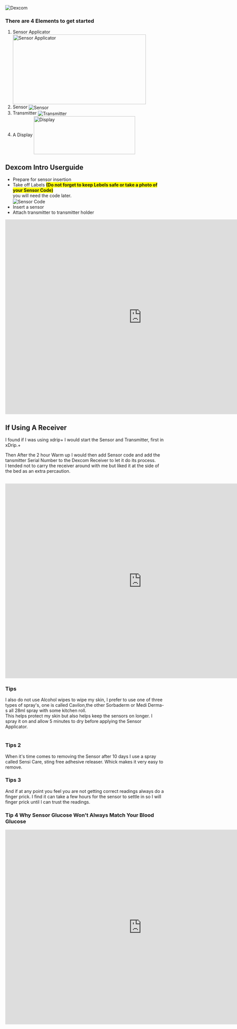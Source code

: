 <img width="Auto" height="Auto" border="0" align="center"  src="../../img/Dexcom/Dexcom G6 Logo_1_200x30.png" title="Dexcom"/></a><br>


### There are 4 Elements to get started

1. Sensor Applicator
<img width="420" height="220" border="0" align="center"  src="../../img/Dexcom/Sensor Applicator_20220811_135041_2.jpg" title="Sensor Applicator"/></a>	
2.  Sensor
<img width="Auto" height="Auto" border="0" align="center"  src="../../img/Dexcom/Sensor_20220811_160x269.jpg" title="Sensor"/></a>	
3.  Transmitter
<img width="Auto" height="Auto" border="0" align="center"  src="../../img/Dexcom/Transmitter_20220811_180x190.jpg" title="Transmitter"/></a>
4.  A Display
<img width="320" height="120" border="0" align="center"  src="../../img/Dexcom/Display_20220812_460x537.jpg" title="Display"/></a><br>

## Dexcom Intro Userguide

* Prepare for sensor insertion <br>
* Take off Labels <span style="background-color: #FFFF00">**(Do not forget to keep Lebels safe or take a photo of your Sensor Code)**</span><br> you will need the code later.<br>
<centre><img width="Auto" height="Auto" border="0" align="center"  src="../../img/Dexcom/Sensor _code20220811_160x271.jpg" title="Sensor Code"/></a></centre><br>
* Insert a sensor <br>
* Attach transmitter to transmitter holder 



<iframe id="video29564" width="860" height="615" src="https://www.youtube.com/embed/1MRU6_GTEtg" frameborder="0" allow="accelerometer; autoplay; encrypted-media; gyroscope; picture-in-picture" allowfullscreen="allowfullscreen">
</iframe>


## If Using A Receiver

I found if I was using xdrip+ I would start the Sensor and Transmitter, first in xDrip.+<br>

Then After the 2 hour Warm up I would then add Sensor code and add the tansmitter Serial Number to the Dexcom Receiver to let it do its process. <br>  I tended not to carry the receiver around with me but liked it at the side of the bed as an extra percaution.<br>
<br>
<iframe id="video29564" width="860" height="615" src="https://www.youtube.com/embed/c5mjePmJVS0" title="YouTube video player" frameborder="0" allow="accelerometer; autoplay; clipboard-write; encrypted-media; gyroscope; picture-in-picture" allowfullscreen></iframe><br>

### Tips
I also do not use Alcohol wipes to wipe my skin, I prefer to use one of three types of spray's, one is called Cavilon,the other Sorbaderm or Medi Derma-s all 28ml spray with some kitchen roll.<br> 
This helps protect my skin but also helps keep the sensors on longer. I spray it on and allow 5 minutes to dry before applying the Sensor Applicator.<br><br>

### Tips 2
When it's time comes to removing the Sensor after 10 days I use a spray called Sensi Care, sting free adhesive releaser. Whick makes it very easy to remove.

### Tips 3
And if at any point you feel you are not getting correct readings always do a finger prick. I find it can take a few hours for the sensor to settle in so I will finger prick until I can trust the readings.<br>

### Tip 4 Why Sensor Glucose Won't Always Match Your Blood Glucose<br>
<iframe id="video29564" width="860" height="615" src="https://www.youtube.com/embed/d9UzbC7pf4E" title="YouTube video player" frameborder="0" allow="accelerometer; autoplay; clipboard-write; encrypted-media; gyroscope; picture-in-picture" allowfullscreen></iframe>

















<!--  
  ******************************************************************************************************************
  mkdocs.yml    # The configuration file.
    docs/
    index.md  # The documentation homepage.
       ...       # Other markdown pages, images and other files.
		
		*************************************************************************
		center text**
		## <center>Now Do  </center><br>
		
		*************************************************************
		
********************************************
    Adding exernal link to other a web sites
**********************************************
# <center>Part 2: <a href=" https://atlas-night-out.github.io/my-project/user-guide/Setting_up_Heroku_Account_part2/" target="_blank" title="Setting up Heroku Account">Setting up Heroku Account</a> </center>
<br>
**********************************************

		
<a href="http://nightscout.github.io/pages/update-fork/" target="_blank">
  <img width="auto" height="auto" border="0" align="center"  src="/img/Nightscout/Time to Update Nightscout.png" title="Update Tool"/></a>		
		
		
adding 	Yellow Hightligher!!!!!!!!	with bold too
<span style="background-color: #FFFF00">**Marked text**</span>


<a>
  <img width="auto" height="auto" border="0" align="center"  src="/img/Nightscout/Time to Update Nightscout.png" title="Update Tool"/></a>	




Adding a image with link
<a href="https://www.youtube.com/watch?v=MFsbm45b6YY" target="_blank">
  <img width="auto" height="auto" border="0" align="center"  src="/img/Part 1 Setting up Github 2021/Github account details.jpg" title="github account details"/>
</a><br>


Adding Video

<iframe width="850" height="415" src="https://www.youtube.com/embed/MFsbm45b6YY" title="YouTube video player" frameborder="0" allow="accelerometer; autoplay; clipboard-write; encrypted-media; gyroscope; picture-in-picture" allowfullscreen></iframe>


Adding an embeded video
<iframe id="video3" width="560" height="315" src="https://www.youtube.com/embed/o7-T2IrDJ_A" title="YouTube video player" frameborder="0" allow="accelerometer; autoplay; clipboard-write; encrypted-media; gyroscope; picture-in-picture" allowfullscreen></iframe>


Note
**Note:** a note is something that needs to be mentioned but is apart from the context.


List
This is a regular paragraph.

Paragraph:

1. **Now Open another tab**  to make a Mongodb Atlas** Account: <a href="https://www.mongodb.com/cloud/atlas" target="_blank" title="Click Start Free">See Here</a> 
  and **click** Start Free
 <img width="auto" height="auto" border="0" align="center"  src="/img/Atlas/MongoDB Atlas start free.jpg"Click Start"/>
   2. Sub item two
   3. Sub item three
2. Item two



font size
<font size="4">

</font>

link
<a href=" https://github.com/" target="_blank" title="First create a user account by going to">Click Here</a>


Table
| Syntax | Description |
| ----------- | ----------- |
| Header | Title |
| Paragraph | Text |


Video in a box border!

<table width="1166" border="1" style="border-color: #000000; background-color: #ffffff;" cellpadding="1" cellspacing="1" height="98">
<tbody>
<tr style="height: 16px;">
<td style="width: 1158px; border-color: #000000; background-color: #5B9BD5;" fff=""><span style="font-size: 14pt;"><span style="color: #ffffff;">video Instructions,</span></span></td>
</tr>
<tr style="height: 56.4063px;">
<td style="width: 1158px; border-color: #000000;"><span style="font-family: tahoma, arial, helvetica, sans-serif; font-size: 14pt;">
 <iframe id="video3" width="860" height="515" src="https://www.youtube.com/embed/6o3AdkQBVog" title="YouTube video player" frameborder="0" allow="accelerometer; autoplay; clipboard-write; encrypted-media; gyroscope; picture-in-picture" allowfullscreen></iframe>  </span></td>
</tr>
</tbody>
</table>
*****************************************************
Warning Note<table width="1266" border="1" style="border-color: #000000; background-color: #ffffff;" cellpadding="1" cellspacing="1" height="98">
<tbody>
<tr style="height: 16px;">
<td style="width: 1158px; border-color: #000000; background-color: #FF0000;" fff=""><span style="font-size: 14pt;"><strong><span style="color: #ffffff;">Warning!</span></strong></span></td>
</tr>
<tr style="height: 56.4063px;">
<td style="width: 1158px; border-color: #000000;"><span style="font-family: tahoma, arial, helvetica, sans-serif; font-size: 14pt;"> 1: Some new features, updates, or bug fixes may require that you clear your browser cache before you will see the changes taken effect<br/> 2: If you get no errors and no readings after a while see about doing a <a href="http://127.0.0.1:8000/user-guide/Redeploying%20your%20repository/" target="_blank" title="Redeploying your repository link">Redeploying your repository</a> </span></td>
</tr>
</tbody>
</table>

-->